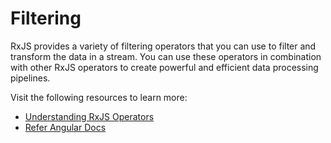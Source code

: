 # Filtering

RxJS provides a variety of filtering operators that you can use to filter and transform the data in a stream. You can use these operators in combination with other RxJS operators to create powerful and efficient data processing pipelines.

Visit the following resources to learn more:

- [Understanding RxJS Operators](https://rxjs.dev/api/operators)
- [Refer Angular Docs](https://angular.io/guide/rx-library)
